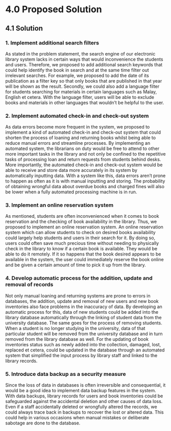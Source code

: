 # 4.0 Proposed Solution

## 4.1 Solution

### 1. Implement additional search filters
As stated in the problem statement, the search engine of our electronic library system lacks in certain ways that would inconvenience the students and users. Therefore, we proposed to add additional search keywords that could help identify the book in search and at the same time filter out irrelevant searches. For example, we proposed to add the date of its publication as a filter key so that only books that are published in that year will be shown as the result. Secondly, we could also add a language filter for students searching for materials in certain languages such as Malay, English et cetera. With the language filter, users will be able to exclude books and materials in other languages that wouldn’t be helpful to the user.

### 2. Implement automated check-in and check-out system
As data errors become more frequent in the system, we proposed to implement a kind of automated check-in and check-out system that could shorten the process of loaning and returning books whilst being able to reduce manual errors and streamline processes. By implementing an automated system, the librarians on duty would be free to attend to other more important tasks in the library and not only be confined to the repetitive tasks of processing loan and return requests from students behind desks. More importantly, the automated check-in and check-out system would be able to receive and store data more accurately in its system by automatically inputting data. With a system like this, data errors aren’t prone to happen as often as it is with manual inputting and storing. The probability of obtaining wrongful data about overdue books and charged fines will also be lower when a fully automated processing machine is in run.

### 3. Implement an online reservation system
As mentioned, students are often inconvenienced when it comes to book reservation and the checking of book availability in the library. Thus, we proposed to implement an online reservation system. An online reservation system which can allow students to check on desired books availability could largely help students and users in their search for it. By doing so, users could often save much precious time without needing to physically check in the library to know if a certain book is available. They would be able to do it remotely. If it so happens that the book desired appears to be available in the system, the user could immediately reserve the book online and be given a certain amount of time to pick it up from the library.

### 4. Develop automatic process for the addition, update and removal of records
Not only manual loaning and returning systems are prone to errors in databases, the addition, update and removal of new users and new book inventories also face problems in the inaccuracy of data. By developing an automatic process for this, data of new students could be added into the library database automatically through the linking of student data from the university database. The same goes for the process of removing students. When a student is no longer studying in the university, data of that particular student will be removed from the university database and in turn removed from the library database as well. For the updating of book inventories status such as newly added into the collection, damaged, lost, replaced et cetera, could be updated in the database through an automated system that simplified the input process by library staff and linked to the library records. 

### 5. Introduce data backup as a security measure
Since the loss of data in databases is often irreversible and consequential, it would be a good idea to implement data backup features in the system. With data backups, library records for users and book inventories could be safeguarded against the accidental deletion and other causes of data loss. Even if a staff accidentally deleted or wrongfully altered the records, we could always trace back in backups to recover the lost or altered data. This could help in various occasions when manual mistakes or deliberate sabotage are done to the database. 


